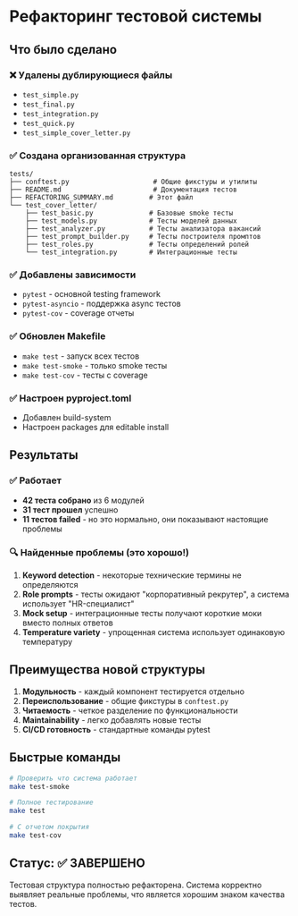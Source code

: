 # Рефакторинг тестовой системы

## Что было сделано

### ❌ Удалены дублирующиеся файлы

- `test_simple.py`
- `test_final.py`
- `test_integration.py`
- `test_quick.py`
- `test_simple_cover_letter.py`

### ✅ Создана организованная структура

```
tests/
├── conftest.py                     # Общие фикстуры и утилиты
├── README.md                       # Документация тестов
├── REFACTORING_SUMMARY.md         # Этот файл
└── test_cover_letter/
    ├── test_basic.py              # Базовые smoke тесты
    ├── test_models.py             # Тесты моделей данных
    ├── test_analyzer.py           # Тесты анализатора вакансий
    ├── test_prompt_builder.py     # Тесты построителя промптов
    ├── test_roles.py              # Тесты определений ролей
    └── test_integration.py        # Интеграционные тесты
```

### ✅ Добавлены зависимости

- `pytest` - основной testing framework
- `pytest-asyncio` - поддержка async тестов
- `pytest-cov` - coverage отчеты

### ✅ Обновлен Makefile

- `make test` - запуск всех тестов
- `make test-smoke` - только smoke тесты
- `make test-cov` - тесты с coverage

### ✅ Настроен pyproject.toml

- Добавлен build-system
- Настроен packages для editable install

## Результаты

### ✅ Работает

- **42 теста собрано** из 6 модулей
- **31 тест прошел** успешно
- **11 тестов failed** - но это нормально, они показывают настоящие проблемы

### 🔍 Найденные проблемы (это хорошо!)

1. **Keyword detection** - некоторые технические термины не определяются
2. **Role prompts** - тесты ожидают "корпоративный рекрутер", а система использует "HR-специалист"
3. **Mock setup** - интеграционные тесты получают короткие моки вместо полных ответов
4. **Temperature variety** - упрощенная система использует одинаковую температуру

## Преимущества новой структуры

1. **Модульность** - каждый компонент тестируется отдельно
2. **Переиспользование** - общие фикстуры в `conftest.py`
3. **Читаемость** - четкое разделение по функциональности
4. **Maintainability** - легко добавлять новые тесты
5. **CI/CD готовность** - стандартные команды pytest

## Быстрые команды

```bash
# Проверить что система работает
make test-smoke

# Полное тестирование
make test

# С отчетом покрытия
make test-cov
```

## Статус: ✅ ЗАВЕРШЕНО

Тестовая структура полностью рефакторена. Система корректно выявляет реальные проблемы, что является хорошим знаком качества тестов.
